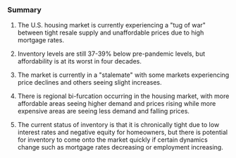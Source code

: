 ### Summary

1. The U.S. housing market is currently experiencing a "tug of war" between
tight resale supply and unaffordable prices due to high mortgage rates.

2. Inventory levels are still 37-39% below pre-pandemic levels, but
affordability is at its worst in four decades.

3. The market is currently in a "stalemate" with some markets experiencing
price declines and others seeing slight increases.

4. There is regional bi-furcation occurring in the housing market, with more
affordable areas seeing higher demand and prices rising while more expensive
areas are seeing less demand and falling prices.

5. The current status of inventory is that it is chronically tight due to low
interest rates and negative equity for homeowners, but there is potential
for inventory to come onto the market quickly if certain dynamics change
such as mortgage rates decreasing or employment increasing.
